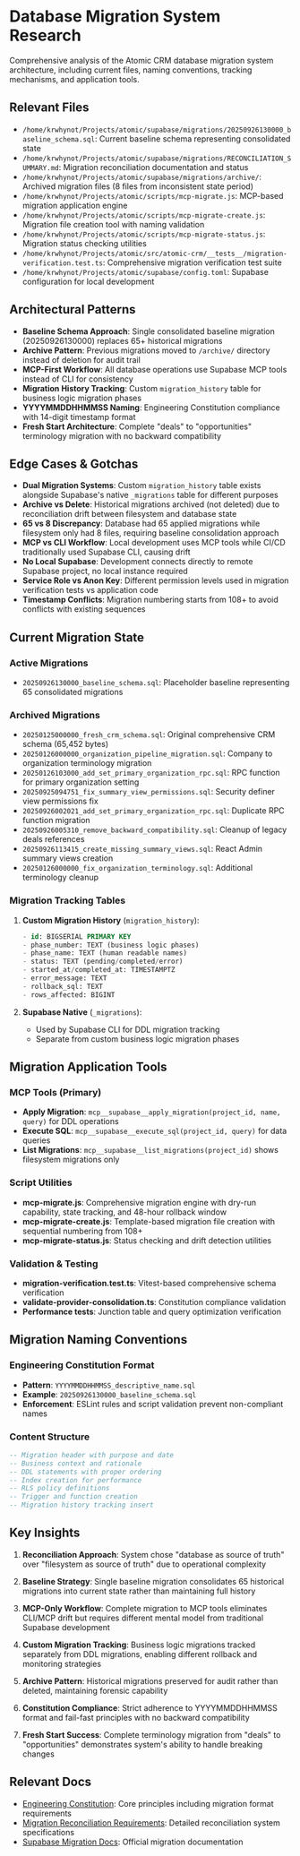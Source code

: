# Database Migration System Research

Comprehensive analysis of the Atomic CRM database migration system architecture, including current files, naming conventions, tracking mechanisms, and application tools.

## Relevant Files

- `/home/krwhynot/Projects/atomic/supabase/migrations/20250926130000_baseline_schema.sql`: Current baseline schema representing consolidated state
- `/home/krwhynot/Projects/atomic/supabase/migrations/RECONCILIATION_SUMMARY.md`: Migration reconciliation documentation and status
- `/home/krwhynot/Projects/atomic/supabase/migrations/archive/`: Archived migration files (8 files from inconsistent state period)
- `/home/krwhynot/Projects/atomic/scripts/mcp-migrate.js`: MCP-based migration application engine
- `/home/krwhynot/Projects/atomic/scripts/mcp-migrate-create.js`: Migration file creation tool with naming validation
- `/home/krwhynot/Projects/atomic/scripts/mcp-migrate-status.js`: Migration status checking utilities
- `/home/krwhynot/Projects/atomic/src/atomic-crm/__tests__/migration-verification.test.ts`: Comprehensive migration verification test suite
- `/home/krwhynot/Projects/atomic/supabase/config.toml`: Supabase configuration for local development

## Architectural Patterns

- **Baseline Schema Approach**: Single consolidated baseline migration (20250926130000) replaces 65+ historical migrations
- **Archive Pattern**: Previous migrations moved to `/archive/` directory instead of deletion for audit trail
- **MCP-First Workflow**: All database operations use Supabase MCP tools instead of CLI for consistency
- **Migration History Tracking**: Custom `migration_history` table for business logic migration phases
- **YYYYMMDDHHMMSS Naming**: Engineering Constitution compliance with 14-digit timestamp format
- **Fresh Start Architecture**: Complete "deals" to "opportunities" terminology migration with no backward compatibility

## Edge Cases & Gotchas

- **Dual Migration Systems**: Custom `migration_history` table exists alongside Supabase's native `_migrations` table for different purposes
- **Archive vs Delete**: Historical migrations archived (not deleted) due to reconciliation drift between filesystem and database state
- **65 vs 8 Discrepancy**: Database had 65 applied migrations while filesystem only had 8 files, requiring baseline consolidation approach
- **MCP vs CLI Workflow**: Local development uses MCP tools while CI/CD traditionally used Supabase CLI, causing drift
- **No Local Supabase**: Development connects directly to remote Supabase project, no local instance required
- **Service Role vs Anon Key**: Different permission levels used in migration verification tests vs application code
- **Timestamp Conflicts**: Migration numbering starts from 108+ to avoid conflicts with existing sequences

## Current Migration State

### Active Migrations
- `20250926130000_baseline_schema.sql`: Placeholder baseline representing 65 consolidated migrations

### Archived Migrations
- `20250125000000_fresh_crm_schema.sql`: Original comprehensive CRM schema (65,452 bytes)
- `20250126000000_organization_pipeline_migration.sql`: Company to organization terminology migration
- `20250126103000_add_set_primary_organization_rpc.sql`: RPC function for primary organization setting
- `20250925094751_fix_summary_view_permissions.sql`: Security definer view permissions fix
- `20250926002021_add_set_primary_organization_rpc.sql`: Duplicate RPC function migration
- `20250926005310_remove_backward_compatibility.sql`: Cleanup of legacy deals references
- `20250926113415_create_missing_summary_views.sql`: React Admin summary views creation
- `20250126000000_fix_organization_terminology.sql`: Additional terminology cleanup

### Migration Tracking Tables

1. **Custom Migration History** (`migration_history`):
   ```sql
   - id: BIGSERIAL PRIMARY KEY
   - phase_number: TEXT (business logic phases)
   - phase_name: TEXT (human readable names)
   - status: TEXT (pending/completed/error)
   - started_at/completed_at: TIMESTAMPTZ
   - error_message: TEXT
   - rollback_sql: TEXT
   - rows_affected: BIGINT
   ```

2. **Supabase Native** (`_migrations`):
   - Used by Supabase CLI for DDL migration tracking
   - Separate from custom business logic migration phases

## Migration Application Tools

### MCP Tools (Primary)
- **Apply Migration**: `mcp__supabase__apply_migration(project_id, name, query)` for DDL operations
- **Execute SQL**: `mcp__supabase__execute_sql(project_id, query)` for data queries
- **List Migrations**: `mcp__supabase__list_migrations(project_id)` shows filesystem migrations only

### Script Utilities
- **mcp-migrate.js**: Comprehensive migration engine with dry-run capability, state tracking, and 48-hour rollback window
- **mcp-migrate-create.js**: Template-based migration file creation with sequential numbering from 108+
- **mcp-migrate-status.js**: Status checking and drift detection utilities

### Validation & Testing
- **migration-verification.test.ts**: Vitest-based comprehensive schema verification
- **validate-provider-consolidation.ts**: Constitution compliance validation
- **Performance tests**: Junction table and query optimization verification

## Migration Naming Conventions

### Engineering Constitution Format
- **Pattern**: `YYYYMMDDHHMMSS_descriptive_name.sql`
- **Example**: `20250926130000_baseline_schema.sql`
- **Enforcement**: ESLint rules and script validation prevent non-compliant names

### Content Structure
```sql
-- Migration header with purpose and date
-- Business context and rationale
-- DDL statements with proper ordering
-- Index creation for performance
-- RLS policy definitions
-- Trigger and function creation
-- Migration history tracking insert
```

## Key Insights

1. **Reconciliation Approach**: System chose "database as source of truth" over "filesystem as source of truth" due to operational complexity

2. **Baseline Strategy**: Single baseline migration consolidates 65 historical migrations into current state rather than maintaining full history

3. **MCP-Only Workflow**: Complete migration to MCP tools eliminates CLI/MCP drift but requires different mental model from traditional Supabase development

4. **Custom Migration Tracking**: Business logic migrations tracked separately from DDL migrations, enabling different rollback and monitoring strategies

5. **Archive Pattern**: Historical migrations preserved for audit rather than deleted, maintaining forensic capability

6. **Constitution Compliance**: Strict adherence to YYYYMMDDHHMMSS format and fail-fast principles with no backward compatibility

7. **Fresh Start Success**: Complete terminology migration from "deals" to "opportunities" demonstrates system's ability to handle breaking changes

## Relevant Docs

- [Engineering Constitution](/home/krwhynot/Projects/atomic/CLAUDE.md): Core principles including migration format requirements
- [Migration Reconciliation Requirements](/home/krwhynot/Projects/atomic/.docs/plans/migration-reconciliation/requirements.md): Detailed reconciliation system specifications
- [Supabase Migration Docs](https://supabase.com/docs/guides/database/migrations): Official migration documentation